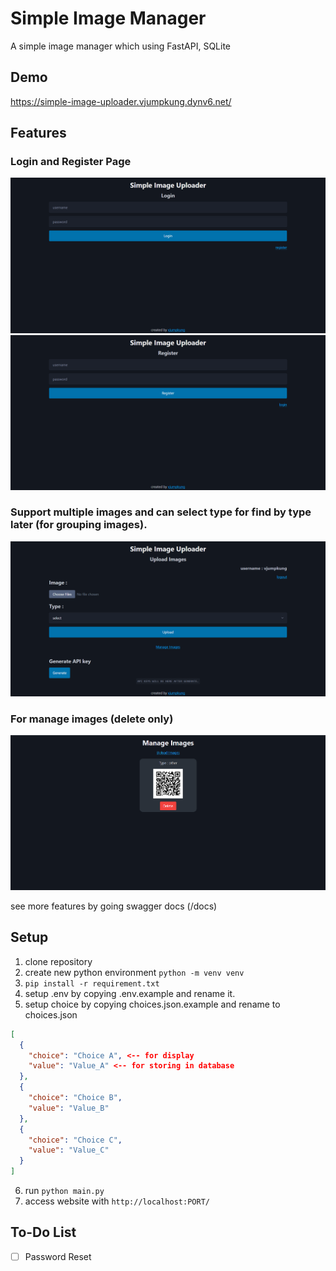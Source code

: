 # Simple Image Manager

A simple image manager which using FastAPI, SQLite

## Demo

https://simple-image-uploader.vjumpkung.dynv6.net/

## Features

### Login and Register Page

![](/images/login.png)
![](/images/register.png)

### Support multiple images and can select type for find by type later (for grouping images).
![](/images/upload_img.png)


### For manage images (delete only)

![](/images/manage_img.png)


see more features by going swagger docs (/docs)

## Setup

1. clone repository
2. create new python environment `python -m venv venv`
3. `pip install -r requirement.txt`
4. setup .env by copying .env.example and rename it.
5. setup choice by copying choices.json.example and rename to choices.json

```json
[
  {
    "choice": "Choice A", <-- for display
    "value": "Value_A" <-- for storing in database
  },
  {
    "choice": "Choice B",
    "value": "Value_B"
  },
  {
    "choice": "Choice C",
    "value": "Value_C"
  }
]
```

6. run `python main.py`
7. access website with `http://localhost:PORT/`

## To-Do List

- [ ] Password Reset 